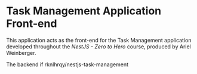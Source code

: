 # Task Management Application Front-end

This application acts as the front-end for the Task Management application developed throughout the *NestJS - Zero to Hero* course, produced by Ariel Weinberger.

The backend if rknlhrqy/nestjs-task-management
